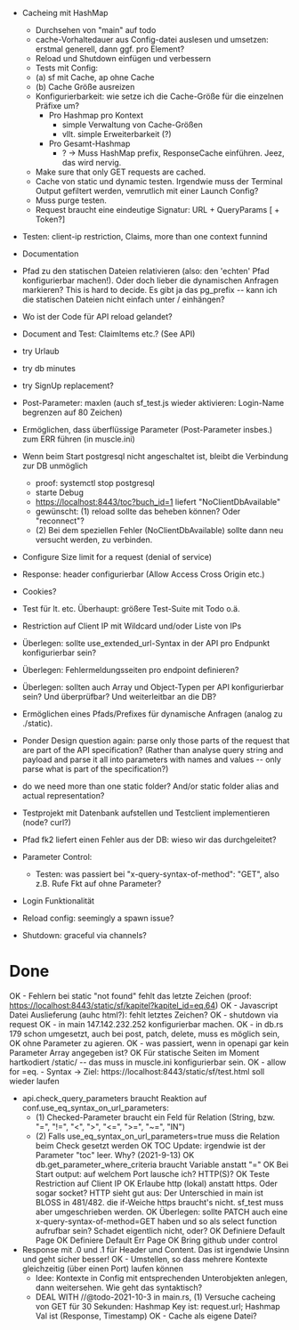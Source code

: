 - Cacheing mit HashMap
  - Durchsehen von "main" auf todo
  - cache-Vorhaltedauer aus Config-datei auslesen und umsetzen: erstmal generell, dann ggf. pro Element?
  - Reload und Shutdown einfügen und verbessern
  - Tests mit Config:
  -  (a) sf mit Cache, ap ohne Cache
  -  (b) Cache Größe ausreizen
  - Konfigurierbarkeit: wie setze ich die Cache-Größe für die einzelnen Präfixe um?
     - Pro Hashmap pro Kontext
        - simple Verwaltung von Cache-Größen
        - vllt. simple Erweiterbarkeit (?)
     - Pro Gesamt-Hashmap
        - ?
     -> Muss HashMap prefix, ResponseCache einführen. Jeez, das wird nervig.
  - Make sure that only GET requests are cached.
  - Cache von static und dynamic testen. Irgendwie muss der Terminal Output gefiltert werden, vemrutlich mit einer Launch Config?
  - Muss purge testen.
  - Request braucht eine eindeutige Signatur: URL + QueryParams [ + Token?]
- Testen: client-ip restriction, Claims, more than one context funnind
- Documentation
- Pfad zu den statischen Dateien relativieren (also: den 'echten' Pfad konfigurierbar machen!). Oder doch lieber die dynamischen Anfragen markieren? This is hard to decide. Es gibt ja das pg_prefix -- kann ich die statischen Dateien nicht einfach unter <app>/ einhängen?
- Wo ist der Code für API reload gelandet?
- Document and Test: ClaimItems etc.? (See API)
- try Urlaub
- try db minutes
- try SignUp replacement?
- Post-Parameter: maxlen (auch sf_test.js wieder aktivieren: Login-Name begrenzen auf 80 Zeichen)
- Ermöglichen, dass überflüssige Parameter (Post-Parameter insbes.) zum ERR führen (in muscle.ini)
- Wenn beim Start postgresql nicht angeschaltet ist, bleibt die Verbindung zur DB unmöglich
   - proof: systemctl stop postgresql
   - starte Debug
   - <https://localhost:8443/toc?buch_id=1> liefert "NoClientDbAvailable"
   - gewünscht: (1) reload sollte das beheben können? Oder "reconnect"?
   - (2) Bei dem speziellen Fehler (NoClientDbAvailable) sollte dann neu versucht werden, zu verbinden.
- Configure Size limit for a request (denial of service)
- Response: header configurierbar (Allow Access Cross Origin etc.)
- Cookies?
- Test für lt. etc. Überhaupt: größere Test-Suite mit Todo o.ä.
- Restriction auf Client IP mit Wildcard und/oder Liste von IPs
- Überlegen: sollte use_extended_url-Syntax in der API pro Endpunkt konfigurierbar sein?
- Überlegen: Fehlermeldungsseiten pro endpoint definieren?
- Überlegen: sollten auch Array und Object-Typen per API konfigurierbar sein? Und überprüfbar? Und weiterleitbar an die DB?
- Ermöglichen eines Pfads/Prefixes für dynamische Anfragen (analog zu ./static).
- Ponder Design question again: parse only those parts of the request that are part of the API specification? (Rather than 
  analyse query string and payload and parse it all into parameters with names and values -- only parse what is part 
  of the specification?)
- do we need more than one static folder? And/or static folder alias and actual representation?
- Testprojekt mit Datenbank aufstellen und Testclient implementieren (node? curl?)
- Pfad fk2 liefert einen Fehler aus der DB: wieso wir das durchgeleitet?
- Parameter Control:
  - Testen: was passiert bei "x-query-syntax-of-method": "GET", also z.B. Rufe Fkt auf ohne Parameter?

- Login Funktionalität

- Reload config: seemingly a spawn issue?

- Shutdown: graceful via channels?

# Done

OK - Fehlern bei static "not found" fehlt das letzte Zeichen (proof: <https://localhost:8443/static/sf/kapitel?kapitel_id=eq.64>)
OK - Javascript Datei Auslieferung (auhc html?): fehlt letztes Zeichen?
OK - shutdown via request
OK - in main 147.142.232.252 konfigurierbar machen.
OK  - in db.rs 179 schon umgesetzt, auch bei post, patch, delete, muss es möglich sein, 
OK    ohne Parameter zu agieren.
OK  - was passiert, wenn in openapi gar kein Parameter Array angegeben ist?
OK Für statische Seiten im Moment hartkodiert /static/ -- das muss in muscle.ini konfigurierbar sein.
OK - allow for =eq. - Syntax
  -> Ziel: https://localhost:8443/static/sf/test.html soll wieder laufen
  - api.check_query_parameters braucht Reaktion auf conf.use_eq_syntax_on_url_parameters:
      - (1) Checked-Parameter braucht ein Feld für Relation (String, bzw. "=", "!=", "<", ">", "<=", ">=", "~=", "IN")
      - (2) Falls use_eq_syntax_on_url_parameters=true muss die Relation beim Check gesetzt werden
OK TOC Update: irgendwie ist der Parameter "toc" leer. Why? (2021-9-13)
OK db.get_parameter_where_criteria braucht Variable anstatt "="
OK Bei Start output: auf welchem Port lausche ich? HTTP(S)?
OK Teste Restriction auf Client IP
OK Erlaube http (lokal) anstatt https. Oder sogar socket? HTTP sieht gut aus: Der Unterschied in main ist BLOSS in 481/482. die if-Weiche https braucht's nicht. sf_test muss aber umgeschrieben werden.
OK Überlegen: sollte PATCH auch eine x-query-syntax-of-method=GET haben und so als select function aufrufbar sein? Schadet eigentlich nicht, oder?
OK Definiere Default Page
OK Definiere Default Err Page
OK Bring github under control
- Response mit .0 und .1 für Header und Content. Das ist irgendwie Unsinn und geht sicher besser!
OK - Umstellen, so dass mehrere Kontexte gleichzeitig (über einen Port) laufen können
    - Idee: Kontexte in Config mit entsprechenden Unterobjekten anlegen, dann weitersehen. Wie geht das syntaktisch?
    - DEAL WITH //@todo-2021-10-3 in main.rs,
   (1) Versuche cacheing von GET für 30 Sekunden:
       Hashmap Key ist: request.url; Hashmap Val ist (Response, Timestamp)
OK  - Cache als eigene Datei?